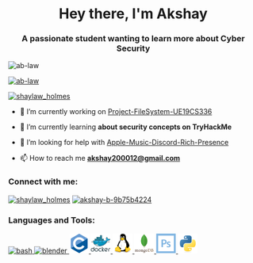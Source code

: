 <h1 align="center">Hey there, I'm Akshay</h1>
<h3 align="center">A passionate student wanting to learn more about Cyber Security</h3>

<p align="left"> <img src="https://komarev.com/ghpvc/?username=ab-law&label=Profile%20views&color=0e75b6&style=flat" alt="ab-law" /> </p>

<p align="left"> <a href="https://github.com/ryo-ma/github-profile-trophy"><img src="https://github-profile-trophy.vercel.app/?username=ab-law" alt="ab-law" /></a> </p>

<p align="left"> <a href="https://twitter.com/shaylaw_holmes" target="blank"><img src="https://img.shields.io/twitter/follow/shaylaw_holmes?logo=twitter&style=for-the-badge" alt="shaylaw_holmes" /></a> </p>

- 🔭 I’m currently working on [Project-FileSystem-UE19CS336](https://github.com/AB-Law/Project-FileSystem-UE19CS336)

- 🌱 I’m currently learning **about security concepts on TryHackMe**

- 🤝 I’m looking for help with [Apple-Music-Discord-Rich-Presence](https://github.com/AB-Law/Apple-Music-Discord-Rich-Presence)

- 📫 How to reach me **akshay200012@gmail.com**

<h3 align="left">Connect with me:</h3>
<p align="left">
<a href="https://twitter.com/shaylaw_holmes" target="blank"><img align="center" src="https://raw.githubusercontent.com/rahuldkjain/github-profile-readme-generator/master/src/images/icons/Social/twitter.svg" alt="shaylaw_holmes" height="30" width="40" /></a>
<a href="https://linkedin.com/in/akshay-b-9b75b4224" target="blank"><img align="center" src="https://raw.githubusercontent.com/rahuldkjain/github-profile-readme-generator/master/src/images/icons/Social/linked-in-alt.svg" alt="akshay-b-9b75b4224" height="30" width="40" /></a>
</p>

<h3 align="left">Languages and Tools:</h3>
<p align="left"> <a href="https://www.gnu.org/software/bash/" target="_blank" rel="noreferrer"> <img src="https://www.vectorlogo.zone/logos/gnu_bash/gnu_bash-icon.svg" alt="bash" width="40" height="40"/> </a> <a href="https://www.blender.org/" target="_blank" rel="noreferrer"> <img src="https://download.blender.org/branding/community/blender_community_badge_white.svg" alt="blender" width="40" height="40"/> </a> <a href="https://www.cprogramming.com/" target="_blank" rel="noreferrer"> <img src="https://raw.githubusercontent.com/devicons/devicon/master/icons/c/c-original.svg" alt="c" width="40" height="40"/> </a> <a href="https://www.docker.com/" target="_blank" rel="noreferrer"> <img src="https://raw.githubusercontent.com/devicons/devicon/master/icons/docker/docker-original-wordmark.svg" alt="docker" width="40" height="40"/> </a> <a href="https://www.linux.org/" target="_blank" rel="noreferrer"> <img src="https://raw.githubusercontent.com/devicons/devicon/master/icons/linux/linux-original.svg" alt="linux" width="40" height="40"/> </a> <a href="https://www.mongodb.com/" target="_blank" rel="noreferrer"> <img src="https://raw.githubusercontent.com/devicons/devicon/master/icons/mongodb/mongodb-original-wordmark.svg" alt="mongodb" width="40" height="40"/> </a> <a href="https://www.photoshop.com/en" target="_blank" rel="noreferrer"> <img src="https://raw.githubusercontent.com/devicons/devicon/master/icons/photoshop/photoshop-line.svg" alt="photoshop" width="40" height="40"/> </a> <a href="https://www.python.org" target="_blank" rel="noreferrer"> <img src="https://raw.githubusercontent.com/devicons/devicon/master/icons/python/python-original.svg" alt="python" width="40" height="40"/> </a> </p>


